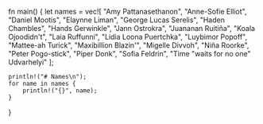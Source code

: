 fn main() {
    let names = vec![
        "Amy Pattanasethanon",
        "Anne-Sofie Elliot",
        "Daniel Mootis",
        "Elaynne Liman",
        "George Lucas Serelis", 
        "Haden Chambles",
        "Hands Gerwinkle",
        "Jann Ostrokra",
        "Juananan Ruitiña",
        "Koala Ojoodidn't",
        "Laia Ruffunni",
        "Lidia Loona Puertchka",
        "Luybimor Popoff",
        "Mattee-ah Turick",
        "Maxibillion Blazin'",
        "Migelle Divvoh",
        "Niña Roorke",
        "Peter Pogo-stick",
        "Piper Donk",
        "Sofia Feldrin",
        "Time \"waits for no one\" Udvarhelyi"
    ];

    println!("# Names\n");
    for name in names {
        println!("{}", name);
    }
}
